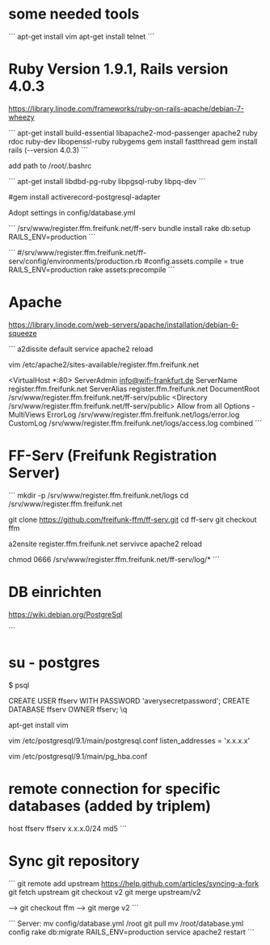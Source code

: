 # some needed tools

´´´
apt-get install vim
apt-get install telnet
´´´

# Ruby Version 1.9.1, Rails version 4.0.3

https://library.linode.com/frameworks/ruby-on-rails-apache/debian-7-wheezy

´´´
apt-get install build-essential libapache2-mod-passenger apache2 ruby rdoc ruby-dev libopenssl-ruby rubygems
gem install fastthread
gem install rails (--version 4.0.3)
´´´

add path to /root/.bashrc

´´´
apt-get install libdbd-pg-ruby libpgsql-ruby libpq-dev
´´´

#gem install activerecord-postgresql-adapter

Adopt settings in config/database.yml

´´´
/srv/www/register.ffm.freifunk.net/ff-serv
bundle install
rake db:setup RAILS_ENV=production
´´´

´´´
#/srv/www/register.ffm.freifunk.net/ff-serv/config/environments/production.rb
#config.assets.compile = true
RAILS_ENV=production rake assets:precompile
´´´

# Apache

https://library.linode.com/web-servers/apache/installation/debian-6-squeeze

´´´
a2dissite default
service apache2 reload

vim /etc/apache2/sites-available/register.ffm.freifunk.net

 <VirtualHost *:80>
      ServerAdmin info@wifi-frankfurt.de
      ServerName register.ffm.freifunk.net
      ServerAlias register.ffm.freifunk.net
      DocumentRoot /srv/www/register.ffm.freifunk.net/ff-serv/public
      <Directory /srv/www/register.ffm.freifunk.net/ff-serv/public>
          Allow from all
          Options -MultiViews
      </Directory>
      ErrorLog /srv/www/register.ffm.freifunk.net/logs/error.log
      CustomLog /srv/www/register.ffm.freifunk.net/logs/access.log combined
 </VirtualHost>
´´´

# FF-Serv (Freifunk Registration Server)

´´´
mkdir -p /srv/www/register.ffm.freifunk.net/logs
cd /srv/www/register.ffm.freifunk.net

git clone https://github.com/freifunk-ffm/ff-serv.git
cd ff-serv
git checkout ffm

a2ensite register.ffm.freifunk.net
servivce apache2 reload

chmod 0666 /srv/www/register.ffm.freifunk.net/ff-serv/log/*
´´´

# DB einrichten

https://wiki.debian.org/PostgreSql

´´´
# su - postgres
$ psql

CREATE USER ffserv WITH PASSWORD 'averysecretpassword';
CREATE DATABASE ffserv OWNER ffserv;
\q

apt-get install vim

vim /etc/postgresql/9.1/main/postgresql.conf
listen_addresses = 'x.x.x.x'

vim /etc/postgresql/9.1/main/pg_hba.conf
# remote connection for specific databases (added by triplem)
host    ffserv          ffserv          x.x.x.0/24         md5
´´´

# Sync git repository

´´´
git remote add upstream https://help.github.com/articles/syncing-a-fork
git fetch upstream
git checkout v2
git merge upstream/v2

--> git checkout ffm
--> git merge v2
´´´

´´´
Server:
mv config/database.yml /root
git pull
mv /root/database.yml config
rake db:migrate RAILS_ENV=production
service apache2 restart
´´´
